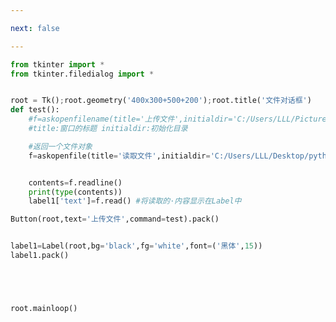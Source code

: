 ```yaml
---

next: false

---
```




<BlogInfo id="435" title="26.文件对话框" author="白日梦想猿" pv=0 read_times=0 pre_cost_time="0分30秒" category="GUI编程" tag_list="['GUI编程']" create_time="2020.07.06 10:12:11" update_time="2020.07.06 10:38:47" />

```python
from tkinter import *
from tkinter.filedialog import *


root = Tk();root.geometry('400x300+500+200');root.title('文件对话框')
def test():
    #f=askopenfilename(title='上传文件',initialdir='C:/Users/LLL/Pictures/霉霉') #返回文件名
    #title:窗口的标题 initialdir:初始化目录

    #返回一个文件对象
    f=askopenfile(title='读取文件',initialdir='C:/Users/LLL/Desktop/python/python基础(演练)/爬虫学习/爬取的数据')


    contents=f.readline()
    print(type(contents))
    label1['text']=f.read() #将读取的·内容显示在Label中

Button(root,text='上传文件',command=test).pack()


label1=Label(root,bg='black',fg='white',font=('黑体',15))
label1.pack()





root.mainloop()
```



<ActionBox />
